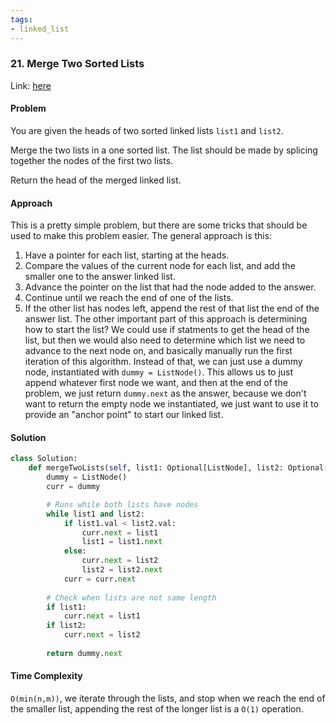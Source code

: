 ```yaml
---
tags:
- linked_list
---
```


### 21. Merge Two Sorted Lists

Link: [here](https://leetcode.com/problems/merge-two-sorted-lists/description/)

#### Problem
You are given the heads of two sorted linked lists `list1` and `list2`.

Merge the two lists in a one sorted list. The list should be made by splicing together the nodes of the first two lists.

Return the head of the merged linked list.

#### Approach
This is a pretty simple problem, but there are some tricks that should be used to make this problem easier. The general approach is this:
1. Have a pointer for each list, starting at the heads.
2. Compare the values of the current node for each list, and add the smaller one to the answer linked list.
3. Advance the pointer on the list that had the node added to the answer.
4. Continue until we reach the end of one of the lists.
5. If the other list has nodes left, append the rest of that list the end of the answer list.
The other important part of this approach is determining how to start the list? We could use if statments to get the head of the list, but then we would also need to determine which list we need to advance to the next node on, and basically manually run the first iteration of this algorithm. Instead of that, we can just use a dummy node, instantiated with `dummy = ListNode()`. This allows us to just append whatever first node we want, and then at the end of the problem, we just return `dummy.next` as the answer, because we don't want to return the empty node we instantiated, we just want to use it to provide an "anchor point" to start our linked list.

#### Solution
```python 
class Solution:
    def mergeTwoLists(self, list1: Optional[ListNode], list2: Optional[ListNode]) -> Optional[ListNode]:
        dummy = ListNode()
        curr = dummy

        # Runs while both lists have nodes
        while list1 and list2:
            if list1.val < list2.val:
                curr.next = list1
                list1 = list1.next
            else:
                curr.next = list2
                list2 = list2.next
            curr = curr.next
        
        # Check when lists are not same length
        if list1:
            curr.next = list1
        if list2: 
            curr.next = list2
        
        return dummy.next
```

#### Time Complexity
`O(min(n,m))`, we iterate through the lists, and stop when we reach the end of the smaller list, appending the rest of the longer list is a `O(1)` operation.
